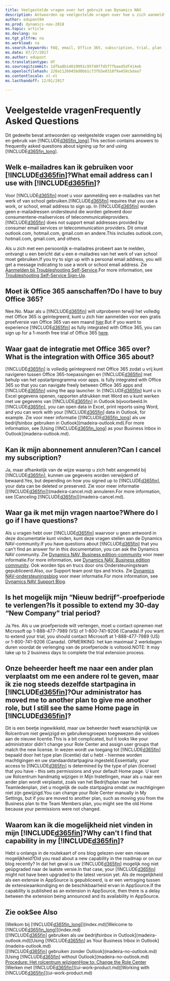 ```yaml
---
title: Veelgestelde vragen over het gebruik van Dynamics NAV
description: Antwoorden op veelgestelde vragen over hoe u zich aanmeldt voor Dynamics NAV en wat u moet doen om aan de slag te gaan.
author: edupont04
ms.prod: dynamics-nav-2018
ms.topic: article
ms.devlang: na
ms.tgt_pltfrm: na
ms.workload: na
ms.search.keywords: FAQ, email, Office 365, subscription, trial, plan
ms.date: 07/27/2017
ms.author: edupont
ms.translationtype: HT
ms.sourcegitcommit: 1dfba8b14019991c95f40ffd5f7fbaed5df414eb
ms.openlocfilehash: 220a1126045bd0bb1c73fb5e0310f9a458cbdaa7
ms.contentlocale: nl-nl
ms.lasthandoff: 12/01/2017

---
```

# <a name="frequently-asked-questions"></a><span data-ttu-id="e4fbf-103">Veelgestelde vragen</span><span class="sxs-lookup"><span data-stu-id="e4fbf-103">Frequently Asked Questions</span></span>
<span data-ttu-id="e4fbf-104">Dit gedeelte bevat antwoorden op veelgestelde vragen over aanmelding bij en gebruik van [!INCLUDE[d365fin_long](includes/d365fin_long_md.md)].</span><span class="sxs-lookup"><span data-stu-id="e4fbf-104">This section contains answers to frequently asked questions about signing up for and using [!INCLUDE[d365fin_long](includes/d365fin_long_md.md)].</span></span>  

## <a name="what-email-address-can-i-use-with-included365finincludesd365finmdmd"></a><span data-ttu-id="e4fbf-105">Welk e-mailadres kan ik gebruiken voor [!INCLUDE[d365fin](includes/d365fin_md.md)]?</span><span class="sxs-lookup"><span data-stu-id="e4fbf-105">What email address can I use with [!INCLUDE[d365fin](includes/d365fin_md.md)]?</span></span>
<span data-ttu-id="e4fbf-106">Voor [!INCLUDE[d365fin](includes/d365fin_md.md)] moet u voor aanmelding een e-mailadres van het werk of van school gebruiken.</span><span class="sxs-lookup"><span data-stu-id="e4fbf-106">[!INCLUDE[d365fin](includes/d365fin_md.md)] requires that you use a work, or school, email address to sign up.</span></span> <span data-ttu-id="e4fbf-107">In [!INCLUDE[d365fin](includes/d365fin_md.md)] worden geen e-mailadressen ondersteund die worden geleverd door consumentene-mailservices of telecommunicatieproviders.</span><span class="sxs-lookup"><span data-stu-id="e4fbf-107">[!INCLUDE[d365fin](includes/d365fin_md.md)] does not support email addresses provided by consumer email services or telecommunication providers.</span></span> <span data-ttu-id="e4fbf-108">Dit omvat outlook.com, hotmail.com, gmail.com en andere.</span><span class="sxs-lookup"><span data-stu-id="e4fbf-108">This includes outlook.com, hotmail.com, gmail.com, and others.</span></span>  

<span data-ttu-id="e4fbf-109">Als u zich met een persoonlijk e-mailadres probeert aan te melden, ontvangt u een bericht dat u een e-mailadres van het werk of van school moet gebruiken.</span><span class="sxs-lookup"><span data-stu-id="e4fbf-109">If you try to sign up with a personal email address, you will get a message indicating to use a work or school email address.</span></span> <span data-ttu-id="e4fbf-110">Zie [Aanmelden bij Troubleshooting Self-Service](ui-troubleshoot-self-signup.md).</span><span class="sxs-lookup"><span data-stu-id="e4fbf-110">For more information, see [Troubleshooting Self-Service Sign-Up](ui-troubleshoot-self-signup.md).</span></span>  

## <a name="do-i-have-to-buy-office-365"></a><span data-ttu-id="e4fbf-111">Moet ik Office 365 aanschaffen?</span><span class="sxs-lookup"><span data-stu-id="e4fbf-111">Do I have to buy Office 365?</span></span>
<span data-ttu-id="e4fbf-112">Nee.</span><span class="sxs-lookup"><span data-stu-id="e4fbf-112">No.</span></span> <span data-ttu-id="e4fbf-113">Maar als u [!INCLUDE[d365fin](includes/d365fin_md.md)] wilt uitproberen terwijl het volledig met Office 365 is geïntegreerd, kunt u zich hier aanmelden voor een gratis proefversie van Office 365 van een maand [hier](https://products.office.com/try).</span><span class="sxs-lookup"><span data-stu-id="e4fbf-113">But if you want to experience [!INCLUDE[d365fin](includes/d365fin_md.md)] as fully integrated with Office 365, you can sign up for a 1-month free trial of Office 365 [here](https://products.office.com/try).</span></span>  

## <a name="what-is-the-integration-with-office-365-about"></a><span data-ttu-id="e4fbf-114">Waar gaat de integratie met Office 365 over?</span><span class="sxs-lookup"><span data-stu-id="e4fbf-114">What is the integration with Office 365 about?</span></span>
[!INCLUDE[d365fin](includes/d365fin_md.md)]<span data-ttu-id="e4fbf-115"> is volledig geïntegreerd met Office 365 zodat u vrij kunt navigeren tussen Office 365-toepassingen en [!INCLUDE[d365fin](includes/d365fin_md.md)] met behulp van het opstartprogramma voor apps.</span><span class="sxs-lookup"><span data-stu-id="e4fbf-115"> is fully integrated with Office 365 so that you can navigate freely between Office 365 apps and [!INCLUDE[d365fin](includes/d365fin_md.md)] using the app launcher.</span></span> <span data-ttu-id="e4fbf-116">In [!INCLUDE[d365fin](includes/d365fin_md.md)] kunt u in Excel gegevens openen, rapporten afdrukken met Word en u kunt werken met uw gegevens van [!INCLUDE[d365fin](includes/d365fin_md.md)] in Outlook bijvoorbeeld.</span><span class="sxs-lookup"><span data-stu-id="e4fbf-116">In [!INCLUDE[d365fin](includes/d365fin_md.md)], you can open data in Excel, print reports using Word, and you can work with your [!INCLUDE[d365fin](includes/d365fin_md.md)] data in Outlook, for example.</span></span> <span data-ttu-id="e4fbf-117">Zie voor meer informatie [[!INCLUDE[d365fin_long](includes/d365fin_long_md.md)] als uw bedrijfsinbox gebruiken in Outlook](madeira-outlook.md).</span><span class="sxs-lookup"><span data-stu-id="e4fbf-117">For more information, see [Using [!INCLUDE[d365fin_long](includes/d365fin_long_md.md)] as your Business Inbox in Outlook](madeira-outlook.md).</span></span>  

## <a name="can-i-cancel-my-subscription"></a><span data-ttu-id="e4fbf-118">Kan ik mijn abonnement annuleren?</span><span class="sxs-lookup"><span data-stu-id="e4fbf-118">Can I cancel my subscription?</span></span>
<span data-ttu-id="e4fbf-119">Ja, maar afhankelijk van de wijze waarop u zich hebt aangemeld bij [!INCLUDE[d365fin](includes/d365fin_md.md)], kunnen uw gegevens worden verwijderd of bewaard.</span><span class="sxs-lookup"><span data-stu-id="e4fbf-119">Yes, but depending on how you signed up to [!INCLUDE[d365fin](includes/d365fin_md.md)], your data can be deleted or preserved.</span></span> <span data-ttu-id="e4fbf-120">Zie voor meer informatie [[!INCLUDE[d365fin](includes/d365fin_md.md)]](madeira-cancel.md) annuleren.</span><span class="sxs-lookup"><span data-stu-id="e4fbf-120">For more information, see [Canceling [!INCLUDE[d365fin](includes/d365fin_md.md)]](madeira-cancel.md).</span></span>  

## <a name="where-do-i-go-if-i-have-questions"></a><span data-ttu-id="e4fbf-121">Waar ga ik met mijn vragen naartoe?</span><span class="sxs-lookup"><span data-stu-id="e4fbf-121">Where do I go if I have questions?</span></span>
<span data-ttu-id="e4fbf-122">Als u vragen hebt over [!INCLUDE[d365fin](includes/d365fin_md.md)] waarvoor u geen antwoord in deze documentatie kunt vinden, kunt deze vragen stellen aan de Dynamics NAV-community.</span><span class="sxs-lookup"><span data-stu-id="e4fbf-122">If you have questions about [!INCLUDE[d365fin](includes/d365fin_md.md)] that you can't find an answer for in this documentation, you can ask the Dynamics NAV community.</span></span> <span data-ttu-id="e4fbf-123">Zie [Dynamics NAV, Business edition-community](https://community.dynamics.com/business) voor meer informatie.</span><span class="sxs-lookup"><span data-stu-id="e4fbf-123">For more information, see [Dynamics NAV, Business edition community](https://community.dynamics.com/business).</span></span> <span data-ttu-id="e4fbf-124">Ook worden tips en trucs door ons Ondersteuningsteam gepubliceerd.</span><span class="sxs-lookup"><span data-stu-id="e4fbf-124">Also, our Support team post tips and tricks.</span></span> <span data-ttu-id="e4fbf-125">Zie [Dynamics NAV-ondersteuningsblog](https://blogs.msdn.microsoft.com/dyn365finsupport) voor meer informatie.</span><span class="sxs-lookup"><span data-stu-id="e4fbf-125">For more information, see [Dynamics NAV Support Blog](https://blogs.msdn.microsoft.com/dyn365finsupport).</span></span>  

## <a name="is-it-possible-to-extend-my-30-day-new-company-trial-period"></a><span data-ttu-id="e4fbf-126">Is het mogelijk mijn “Nieuw bedrijf”-proefperiode te verlengen?</span><span class="sxs-lookup"><span data-stu-id="e4fbf-126">Is it possible to extend my 30-day “New Company” trial period?</span></span>
<span data-ttu-id="e4fbf-127">Ja.</span><span class="sxs-lookup"><span data-stu-id="e4fbf-127">Yes.</span></span> <span data-ttu-id="e4fbf-128">Als u uw proefperiode wilt verlengen, moet u contact opnemen met Microsoft op 1-888-477-7989 (VS) of 1-800-741-9206 (Canada).</span><span class="sxs-lookup"><span data-stu-id="e4fbf-128">If you want to extend your trial, you should contact Microsoft at 1-888-477-7989 (US) or 1-800-741-9206 (Canada).</span></span> <span data-ttu-id="e4fbf-129">OPMERKING: het kan maximaal 2 werkdagen duren voordat de verlenging van de proefperiode is voltooid.</span><span class="sxs-lookup"><span data-stu-id="e4fbf-129">NOTE:  It may take up to 2 business days to complete the trial extension process.</span></span>  

## <a name="our-administrator-has-moved-me-to-another-plan-to-give-me-another-role-but-i-still-see-the-same-home-page-in-included365finincludesd365finmdmd"></a><span data-ttu-id="e4fbf-130">Onze beheerder heeft me naar een ander plan verplaatst om me een andere rol te geven, maar ik zie nog steeds dezelfde startpagina in [!INCLUDE[d365fin](includes/d365fin_md.md)]?</span><span class="sxs-lookup"><span data-stu-id="e4fbf-130">Our administrator has moved me to another plan to give me another role, but I still see the same Home page in [!INCLUDE[d365fin](includes/d365fin_md.md)]?</span></span>
<span data-ttu-id="e4fbf-131">Dit is een beetje ingewikkeld, maar uw beheerder heeft waarschijnlijk uw Rolcentrum niet gewijzigd en gebruikersgroepen toegewezen die voldoen aan de nieuwe licentie.</span><span class="sxs-lookup"><span data-stu-id="e4fbf-131">This is a bit complicated, but it looks like your administrator didn't change your Role Center and assign user groups that match the new license.</span></span> <span data-ttu-id="e4fbf-132">In wezen wordt uw toegang tot [!INCLUDE[d365fin](includes/d365fin_md.md)] bepaald door het type plan (licentie) dat u hebt - hiermee worden machtigingen en uw standaardstartpagina ingesteld.</span><span class="sxs-lookup"><span data-stu-id="e4fbf-132">Essentially, your access to [!INCLUDE[d365fin](includes/d365fin_md.md)] is determined by the type of plan (license) that you have - this sets permissions and your default Home page.</span></span> <span data-ttu-id="e4fbf-133">U kunt uw Rolcentrum handmatig wijzigen in Mijn Instellingen, maar als u naar een ander plan wordt verplaatst, zoals van het Bedrijfsplan naar het Teamledenplan, ziet u mogelijk de oude startpagina omdat uw machtigingen niet zijn gewijzigd.</span><span class="sxs-lookup"><span data-stu-id="e4fbf-133">You can change your Role Center manually in My Settings, but if you are moved to another plan, such as moving you from the Business plan to the Team Members plan, you might see the old Home because your permissions were not changed.</span></span>  

## <a name="why-cant-i-find-that-capability-in-my-included365finincludesd365finmdmd"></a><span data-ttu-id="e4fbf-134">Waarom kan ik die mogelijkheid niet vinden in mijn [!INCLUDE[d365fin](includes/d365fin_md.md)]?</span><span class="sxs-lookup"><span data-stu-id="e4fbf-134">Why can't I find that capability in my [!INCLUDE[d365fin](includes/d365fin_md.md)]?</span></span>
<span data-ttu-id="e4fbf-135">Hebt u onlangs in de routekaart of ons blog gelezen over een nieuwe mogelijkheid?</span><span class="sxs-lookup"><span data-stu-id="e4fbf-135">Did you read about a new capability in the roadmap or on our blog recently?</span></span> <span data-ttu-id="e4fbf-136">In dat het geval is uw [!INCLUDE[d365fin](includes/d365fin_md.md)] mogelijk nog niet geüpgraded naar de laatste versie.</span><span class="sxs-lookup"><span data-stu-id="e4fbf-136">In that case, your [!INCLUDE[d365fin](includes/d365fin_md.md)] might not have been upgraded to the latest version yet.</span></span> <span data-ttu-id="e4fbf-137">Als de mogelijkheid als een extensie in AppSource is gepubliceerd, is er een vertraging tussen de extensieaankondiging en de beschikbaarheid ervan in AppSource.</span><span class="sxs-lookup"><span data-stu-id="e4fbf-137">If the capability is published as an extension in AppSource, then there is a delay between the extension being announced and its availability in AppSource.</span></span>

## <a name="see-also"></a><span data-ttu-id="e4fbf-138">Zie ook</span><span class="sxs-lookup"><span data-stu-id="e4fbf-138">See Also</span></span>
<span data-ttu-id="e4fbf-139">[Welkom bij [!INCLUDE[d365fin_long](includes/d365fin_long_md.md)]](index.md)</span><span class="sxs-lookup"><span data-stu-id="e4fbf-139">[Welcome to [!INCLUDE[d365fin_long](includes/d365fin_long_md.md)]](index.md)</span></span>  
<span data-ttu-id="e4fbf-140">[[!INCLUDE[d365fin](includes/d365fin_md.md)] gebruiken als uw bedrijfsinbox in Outlook](madeira-outlook.md)</span><span class="sxs-lookup"><span data-stu-id="e4fbf-140">[Using [!INCLUDE[d365fin](includes/d365fin_md.md)] as Your Business Inbox in Outlook](madeira-outlook.md)</span></span>  
<span data-ttu-id="e4fbf-141">[[!INCLUDE[d365fin](includes/d365fin_md.md)] gebruiken zonder Outlook](madeira-no-outlook.md)</span><span class="sxs-lookup"><span data-stu-id="e4fbf-141">[Using [!INCLUDE[d365fin](includes/d365fin_md.md)] without Outlook](madeira-no-outlook.md)</span></span>  
[<span data-ttu-id="e4fbf-142">Procedure: Het rolcentrum wijzigen</span><span class="sxs-lookup"><span data-stu-id="e4fbf-142">How to: Change the Role Center</span></span>](change-role.md)  
<span data-ttu-id="e4fbf-143">[Werken met [!INCLUDE[d365fin](includes/d365fin_md.md)]](ui-work-product.md)</span><span class="sxs-lookup"><span data-stu-id="e4fbf-143">[Working with [!INCLUDE[d365fin](includes/d365fin_md.md)]](ui-work-product.md)</span></span>  

